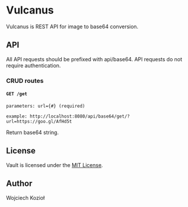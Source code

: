 # Vulcanus

Vulcanus is REST API for image to base64 conversion.

## API
All API requests should be prefixed with api/base64. API requests do not require authentication.

### CRUD routes

#### `GET /get`
    parameters: url={#} (required)
    
    example: http://localhost:8080/api/base64/get/?url=https://goo.gl/AfHd5t

Return base64 string.

## License

Vault is licensed under the [MIT License](http://opensource.org/licenses/MIT).

## Author

Wojciech Kozioł